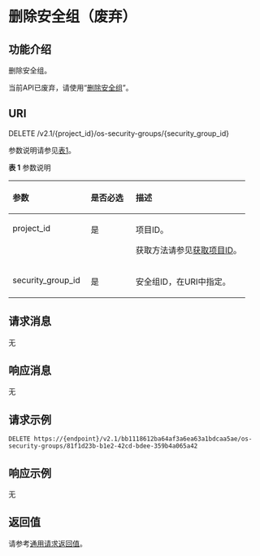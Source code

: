 # 删除安全组（废弃）<a name="ecs_03_0608"></a>

## 功能介绍<a name="zh-cn_topic_0057972665_section12350826"></a>

删除安全组。

当前API已废弃，请使用“[删除安全组](https://support.huaweicloud.com/api-vpc/vpc_sg02_0005.html)”。

## URI<a name="zh-cn_topic_0057972665_section44048571"></a>

DELETE /v2.1/\{project\_id\}/os-security-groups/\{security\_group\_id\}

参数说明请参见[表1](#zh-cn_topic_0057972665_table55945983)。

**表 1**  参数说明

<a name="zh-cn_topic_0057972665_table55945983"></a>
<table><thead align="left"><tr id="zh-cn_topic_0057972665_row11302482"><th class="cellrowborder" valign="top" width="33%" id="mcps1.2.4.1.1"><p id="p5187119"><a name="p5187119"></a><a name="p5187119"></a>参数</p>
</th>
<th class="cellrowborder" valign="top" width="19%" id="mcps1.2.4.1.2"><p id="p17503500"><a name="p17503500"></a><a name="p17503500"></a>是否必选</p>
</th>
<th class="cellrowborder" valign="top" width="48%" id="mcps1.2.4.1.3"><p id="p8497414"><a name="p8497414"></a><a name="p8497414"></a>描述</p>
</th>
</tr>
</thead>
<tbody><tr id="zh-cn_topic_0057972665_row49888896"><td class="cellrowborder" valign="top" width="33%" headers="mcps1.2.4.1.1 "><p id="zh-cn_topic_0057972665_p14468758"><a name="zh-cn_topic_0057972665_p14468758"></a><a name="zh-cn_topic_0057972665_p14468758"></a>project_id</p>
</td>
<td class="cellrowborder" valign="top" width="19%" headers="mcps1.2.4.1.2 "><p id="zh-cn_topic_0057972665_p31118786"><a name="zh-cn_topic_0057972665_p31118786"></a><a name="zh-cn_topic_0057972665_p31118786"></a>是</p>
</td>
<td class="cellrowborder" valign="top" width="48%" headers="mcps1.2.4.1.3 "><p id="p37593705"><a name="p37593705"></a><a name="p37593705"></a>项目ID。</p>
<p id="p1180512217438"><a name="p1180512217438"></a><a name="p1180512217438"></a>获取方法请参见<a href="获取项目ID.md">获取项目ID</a>。</p>
</td>
</tr>
<tr id="zh-cn_topic_0057972665_row3928161611210"><td class="cellrowborder" valign="top" width="33%" headers="mcps1.2.4.1.1 "><p id="zh-cn_topic_0057972665_p4928516101217"><a name="zh-cn_topic_0057972665_p4928516101217"></a><a name="zh-cn_topic_0057972665_p4928516101217"></a>security_group_id</p>
</td>
<td class="cellrowborder" valign="top" width="19%" headers="mcps1.2.4.1.2 "><p id="zh-cn_topic_0057972665_p18928816181213"><a name="zh-cn_topic_0057972665_p18928816181213"></a><a name="zh-cn_topic_0057972665_p18928816181213"></a>是</p>
</td>
<td class="cellrowborder" valign="top" width="48%" headers="mcps1.2.4.1.3 "><p id="zh-cn_topic_0057972665_p292821613128"><a name="zh-cn_topic_0057972665_p292821613128"></a><a name="zh-cn_topic_0057972665_p292821613128"></a>安全组ID，在URI中指定。</p>
</td>
</tr>
</tbody>
</table>

## 请求消息<a name="zh-cn_topic_0057972665_section11164516"></a>

无

## 响应消息<a name="zh-cn_topic_0057972665_section33371781"></a>

无

## 请求示例<a name="zh-cn_topic_0057972665_section31910573"></a>

```
DELETE https://{endpoint}/v2.1/bb1118612ba64af3a6ea63a1bdcaa5ae/os-security-groups/81f1d23b-b1e2-42cd-bdee-359b4a065a42
```

## 响应示例<a name="section22381919112818"></a>

无

## 返回值<a name="zh-cn_topic_0092803065_ecs_03_0202_section22960139"></a>

请参考[通用请求返回值](通用请求返回值.md)。

